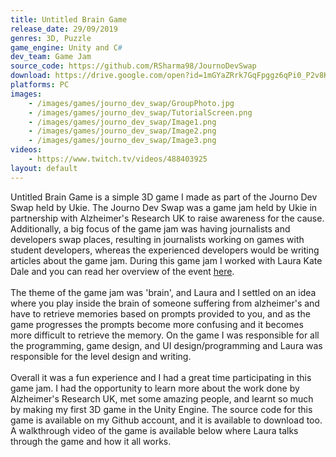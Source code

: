 ```yaml
---
title: Untitled Brain Game
release_date: 29/09/2019
genres: 3D, Puzzle
game_engine: Unity and C#
dev_team: Game Jam
source_code: https://github.com/RSharma98/JournoDevSwap
download: https://drive.google.com/open?id=1mGYaZRrk7GqFpggz6qPi0_P2v8K98Emo
platforms: PC
images: 
    - /images/games/journo_dev_swap/GroupPhoto.jpg
    - /images/games/journo_dev_swap/TutorialScreen.png
    - /images/games/journo_dev_swap/Image1.png
    - /images/games/journo_dev_swap/Image2.png
    - /images/games/journo_dev_swap/Image3.png
videos:
    - https://www.twitch.tv/videos/488403925
layout: default
---
```

Untitled Brain Game is a simple 3D game I made as part of the Journo Dev Swap held by Ukie. The Journo Dev Swap was a game jam held by Ukie in partnership with Alzheimer's Research UK to raise awareness for the cause. Additionally, a big focus of the game jam was having journalists and developers swap places, resulting in journalists working on games with student developers, whereas the experienced developers would be writing articles about the game jam. During this game jam I worked with Laura Kate Dale and you can read her overview of the event <a href="https://laurakbuzz.com/2019/09/30/i-swapped-places-with-a-game-dev-for-17-hours-heres-what-happened" target="#blank">here</a>.
<br><br>
The theme of the game jam was 'brain', and Laura and I settled on an idea where you play inside the brain of someone suffering from alzheimer's and have to retrieve memories based on prompts provided to you, and as the game progresses the prompts become more confusing and it becomes more difficult to retrieve the memory. On the game I was responsible for all the programming, game design, and UI design/programming and Laura was responsible for the level design and writing. 
<br><br>
Overall it was a fun experience and I had a great time participating in this game jam. I had the opportunity to learn more about the work done by Alzheimer's Research UK, met some amazing people, and learnt so much by making my first 3D game in the Unity Engine. The source code for this game is available on my Github account, and it is available to download too. A walkthrough video of the game is available below where Laura talks through the game and how it all works.